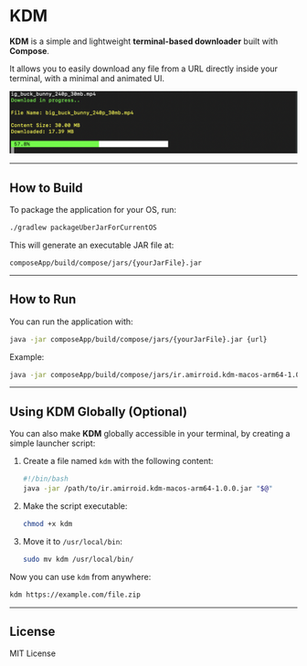# KDM

**KDM** is a simple and lightweight **terminal-based downloader** built with **Compose**.

It allows you to easily download any file from a URL directly inside your terminal, with a minimal
and animated UI.

![Screenshot](screenshots/screenshot.png)

---

## How to Build

To package the application for your OS, run:

```bash
./gradlew packageUberJarForCurrentOS
```

This will generate an executable JAR file at:

```
composeApp/build/compose/jars/{yourJarFile}.jar
```

---

## How to Run

You can run the application with:

```bash
java -jar composeApp/build/compose/jars/{yourJarFile}.jar {url}
```

Example:

```bash
java -jar composeApp/build/compose/jars/ir.amirroid.kdm-macos-arm64-1.0.0.jar https://example.com/file.zip
```

---

## Using KDM Globally (Optional)

You can also make **KDM** globally accessible in your terminal, by creating a simple launcher
script:

1. Create a file named `kdm` with the following content:

    ```bash
    #!/bin/bash
    java -jar /path/to/ir.amirroid.kdm-macos-arm64-1.0.0.jar "$@"
    ```

2. Make the script executable:

    ```bash
    chmod +x kdm
    ```

3. Move it to `/usr/local/bin`:

    ```bash
    sudo mv kdm /usr/local/bin/
    ```

Now you can use `kdm` from anywhere:

```bash
kdm https://example.com/file.zip
```

---

## License

MIT License